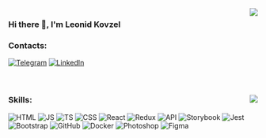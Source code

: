 <img align="right" src="https://github-readme-stats.vercel.app/api?username=TomatoVan&count_private=true&show_icons=true&theme=radical&hide_border=true" />

### Hi there 👋, I'm Leonid Kovzel


### Contacts:
[![Telegram](https://img.shields.io/badge/-telegram-0273B2?style=for-the-badge&logo=telegram)](https://t.me/LeonKovz)
[![LinkedIn](https://img.shields.io/badge/-linkedin-0273B2?style=for-the-badge&logo=linkedin)](https://www.linkedin.com/in/leokovzel/)
<br>
<br>
<br>
### Skills: <a href='https://www.codewars.com/users/pepeja13' target="_blank"><img align="right" src="https://www.codewars.com/users/pepeja13/badges/small"></a> 
<div align="left">
<img alt="HTML" src="https://img.shields.io/badge/-html5-282a36?style=for-the-badge&amp;logo=html5"/>
<img alt="JS" src="https://img.shields.io/badge/-javascript-282a36?style=for-the-badge&amp;logo=javascript&amp;logoColor=F7DF1E"/>
<img alt="TS" src="https://img.shields.io/badge/-typescript-282a36?style=for-the-badge&amp;logo=typescript&amp;logoColor=3178C6"/>
<img alt="CSS" src="https://img.shields.io/badge/-css3_/_scss_/_sass_/_BEM-282a36?style=for-the-badge&amp;logo=css3&amp;logoColor=3296D0"/>
<img alt="React" src="https://img.shields.io/badge/-react / react native-282a36?style=for-the-badge&amp;logo=react"/>
<img alt="Redux" src="https://img.shields.io/badge/-redux / redux toolkit / redux thunk-282a36?style=for-the-badge&amp;logo=redux&amp;logoColor=6F3FB3"/>
<img alt="API" src="https://img.shields.io/badge/-rest_api-282a36?style=for-the-badge&amp;logo=fastapi&amp;logoColor=#009688"/>
<img alt="Storybook" src="https://img.shields.io/badge/-Storybook-282a36?style=for-the-badge&amp;logo=Storybook"/>
<img alt="Jest" src="https://img.shields.io/badge/-jest&nbsp;/&nbsp;Unit&nbsp;Test-282a36?style=for-the-badge&amp;logo=jest"/>
<img alt="Bootstrap" src="https://img.shields.io/badge/-bootstrap&nbsp;/&nbsp;material_ui-282a36?style=for-the-badge&amp;logo=bootstrap&amp;logoColor=7952B3"/>
<img alt="GitHub" src="https://img.shields.io/badge/-git&nbsp;/&nbsp;github-282a36?style=for-the-badge&amp;logo=github"/>
<img alt="Docker" src="https://img.shields.io/badge/-docker-282a36?style=for-the-badge&amp;logo=docker&amp;logoColor=2496ED"/>
<img alt="Photoshop" src="https://img.shields.io/badge/-photoshop-282a36?style=for-the-badge&amp;logo=adobe-photoshop&amp;logoColor=31A8FF"/>
<img alt="Figma" src="https://img.shields.io/badge/-figma-282a36?style=for-the-badge&amp;logo=figma&amp;logoColor=31A8FF"/>
  
  
  


